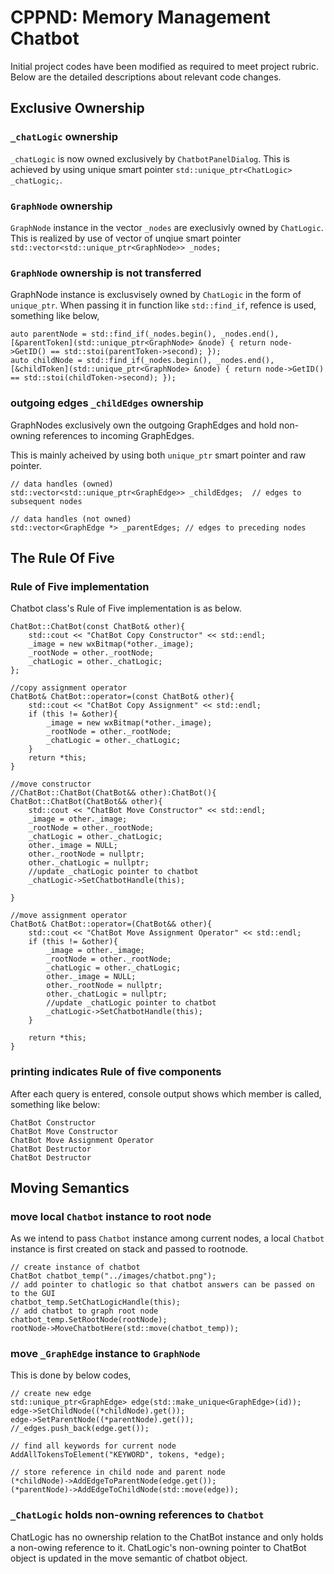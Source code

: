 # CPPND: Memory Management Chatbot

Initial project codes have been modified as required to meet project rubric. Below are the detailed descriptions about relevant code changes.

## Exclusive Ownership

### `_chatLogic` ownership

`_chatLogic` is now owned exclusively by `ChatbotPanelDialog`. This is achieved by using unique smart pointer `std::unique_ptr<ChatLogic> _chatLogic;`.

### `GraphNode` ownership

`GraphNode` instance in the vector `_nodes` are execlusivly owned by `ChatLogic`. This is realized by use of vector of unqiue smart pointer `std::vector<std::unique_ptr<GraphNode>> _nodes;`

### `GraphNode` ownership is not transferred

GraphNode instance is  exclusvisely owned by `ChatLogic` in the form of `unique_ptr`. When passing it in function like `std::find_if`, refence is used, something like below,

```
auto parentNode = std::find_if(_nodes.begin(), _nodes.end(), [&parentToken](std::unique_ptr<GraphNode> &node) { return node->GetID() == std::stoi(parentToken->second); });
auto childNode = std::find_if(_nodes.begin(), _nodes.end(), [&childToken](std::unique_ptr<GraphNode> &node) { return node->GetID() == std::stoi(childToken->second); });
```

### outgoing edges `_childEdges` ownership

GraphNodes exclusively own the outgoing GraphEdges and hold non-owning references to incoming GraphEdges.

This is mainly acheived by using both `unique_ptr` smart pointer and raw pointer. 

```
// data handles (owned)
std::vector<std::unique_ptr<GraphEdge>> _childEdges;  // edges to subsequent nodes

// data handles (not owned)
std::vector<GraphEdge *> _parentEdges; // edges to preceding nodes 
```


## The Rule Of Five



### Rule of Five implementation

Chatbot class's Rule of Five implementation is as below. 


```
ChatBot::ChatBot(const ChatBot& other){
	std::cout << "ChatBot Copy Constructor" << std::endl;
	_image = new wxBitmap(*other._image);
	_rootNode = other._rootNode;
	_chatLogic = other._chatLogic;
};

//copy assignment operator
ChatBot& ChatBot::operator=(const ChatBot& other){
	std::cout << "ChatBot Copy Assignment" << std::endl;
	if (this != &other){
		_image = new wxBitmap(*other._image);
		_rootNode = other._rootNode;
		_chatLogic = other._chatLogic;
	}
	return *this;
}

//move constructor
//ChatBot::ChatBot(ChatBot&& other):ChatBot(){
ChatBot::ChatBot(ChatBot&& other){
	std::cout << "ChatBot Move Constructor" << std::endl;
	_image = other._image;
	_rootNode = other._rootNode;
	_chatLogic = other._chatLogic;
	other._image = NULL;
	other._rootNode = nullptr;
	other._chatLogic = nullptr;
	//update _chatLogic pointer to chatbot
	_chatLogic->SetChatbotHandle(this);

}

//move assignment operator
ChatBot& ChatBot::operator=(ChatBot&& other){
	std::cout << "ChatBot Move Assignment Operator" << std::endl;
	if (this != &other){
		_image = other._image;
		_rootNode = other._rootNode;
		_chatLogic = other._chatLogic;
		other._image = NULL;
		other._rootNode = nullptr;
		other._chatLogic = nullptr;
		//update _chatLogic pointer to chatbot
		_chatLogic->SetChatbotHandle(this);
	}

	return *this;
}
```

### printing indicates Rule of five components

After each query is entered, console output shows which member is called, something like below:

```
ChatBot Constructor
ChatBot Move Constructor
ChatBot Move Assignment Operator
ChatBot Destructor
ChatBot Destructor 
```


## Moving Semantics


### move local `Chatbot` instance to root node

As we intend to pass `Chatbot` instance among current nodes, a local `Chatbot` instance is first created on stack and passed to rootnode.

```
// create instance of chatbot
ChatBot chatbot_temp("../images/chatbot.png");
// add pointer to chatlogic so that chatbot answers can be passed on to the GUI
chatbot_temp.SetChatLogicHandle(this);
// add chatbot to graph root node
chatbot_temp.SetRootNode(rootNode);
rootNode->MoveChatbotHere(std::move(chatbot_temp));
```

### move `_GraphEdge` instance to `GraphNode`
This is done by below codes,

```
// create new edge
std::unique_ptr<GraphEdge> edge(std::make_unique<GraphEdge>(id));
edge->SetChildNode((*childNode).get());
edge->SetParentNode((*parentNode).get());
//_edges.push_back(edge.get());

// find all keywords for current node
AddAllTokensToElement("KEYWORD", tokens, *edge);

// store reference in child node and parent node
(*childNode)->AddEdgeToParentNode(edge.get());
(*parentNode)->AddEdgeToChildNode(std::move(edge));
```




### `_ChatLogic` holds non-owning references to `Chatbot`

ChatLogic has no ownership relation to the ChatBot instance and only holds a non-owing reference to it. ChatLogic's non-owning pointer to ChatBot object is updated in the move semantic of chatbot object.


